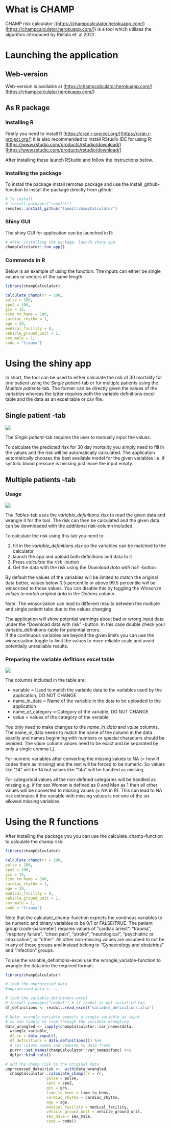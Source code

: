 
# What is CHAMP

CHAMP risk calculator
((<https://champcalculator.herokuapp.com/>)\[<https://champcalculator.herokuapp.com/>\])
is a tool which utilizes the algorithm introduced by Reitala et. al
2022.

# Launching the application

## Web-version

Web-version is available at
(<https://champcalculator.herokuapp.com/>)\[<https://champcalculator.herokuapp.com/>\]

## As R package

### Installing R

Firstly you need to install R
(<https://cran.r-project.org/>)\[<https://cran.r-project.org/>\] It is
also recommended to install RStudio IDE for using R:
(<https://www.rstudio.com/products/rstudio/download/>)
\[<https://www.rstudio.com/products/rstudio/download/>\]

After installing these launch RStudio and follow the instructions below.

### Installing the package

To install the package install remotes package and use the
install_github-function to install the package directly from github:

``` r
# To install
# install.packages("remotes")
remotes::install_github("laamit/champCalculator")
```

### Shiny GUI

The shiny GUI for application can be launched in R:

``` r
# After installing the package, launch shiny app
champCalculator::run_app()
```

### Commands in R

Below is an example of using the function. The inputs can either be
single values or vectors of the same length.

``` r
library(champCalculator)

calculate_champ(rr = 100,
pulse = 100,
spo2 = 100,
gcs = 15,
time_to_hems = 100,
cardiac_rhythm = 1,
age = 20,
medical_facility = 0,
vehicle_ground_unit = 1,
sex_male = 1,
code = "trauma")
```

# Using the shiny app

In short, the tool can be used to either calculate the risk of 30
mortality for one patient using the *Single patient*-tab or for multiple
patients using the *Multiple patients*-tab. The former can be directly
given the values of the variables whereas the latter requires both the
variable definitions excel table and the data as an excel table or csv
file.

## Single patient -tab

![](vignettes/champ_single.png)

The *Single patient*-tab requires the user to manually input the values.

To calculate the predicted risk for 30 day mortality you simply need to
fill in the values and the risk will be automatically calculated. The
application automatically chooses the best available model for the given
variables i.e. if systolic blood pressure is missing just leave the
input empty.

## Multiple patients -tab

### Usage

![](vignettes/champ_multiple.png)

The *Tables*-tab uses the *variable_definitions.xlsx* to read the given
data and wrangle it for the tool. The risk can then be calculated and
the given data can be downloaded with the additional risk-column
included.

To calculate the risk using this tab you need to:

1.  fill in the *variable_definitions.xlsx* so the variables can be
    matched to the calculator
2.  launch the app and upload both definitions and data to it
3.  Press *calculate the risk* -button
4.  Get the data with the risk using the *Download data with risk*
    -button

By default the values of the variables will be limited to match the
original data better, values below 0.5 percentile or above 99.5
percentile will be winsorized to those values. You can disable this by
toggling the *Winsorize values to match original data* in the *Options*
column.

Note: The winsorization can lead to different results between the
multiple and single patient tabs due to the values changing.

The application will show potential warnings about bad or wrong input
data under the “Download data with risk” -button. In this case double
check your variable_definitions-table for potential errors.  
If the continuous variables are beyond the given limits you can use the
winsorization toggle to limit the values to more reliable scale and
avoid potentially unrealiable results.

### Preparing the variable defitions excel table

![](vignettes/champ_variable_definitions.png)

The columns included in the table are:

-   variable = Used to match the variable data to the variables used by
    the application, DO NOT CHANGE
-   name_in_data = Name of the variable in the data to be uploaded to
    the application
-   name_of_category = Category of the variable, DO NOT CHANGE
-   value = values of the category of the variable

You only need to make changes to the *name_in_data* and *value* columns.
The name_in_data needs to match the name of the column in the data
exactly and names beginning with numbers or special characters should be
avoided. The *value* column values need to be exact and be separated by
only a single comma (,).

For numeric variables after converting the missing values to NA (= how R
codes them as missing) and the rest will be forced to be numeric. So
values like “14” will be 14 but values like “14a” will be handled as
missing.

For categorical values all the non-defined categories will be handled as
missing e.g. if for sex Woman is defined as 0 and Man as 1 then all
other values will be converted to missing values (= NA in R). This can
lead to NA risk estimates if the variable with missing values is not one
of the six allowed missing variables.

# Using the R functions

After installing the package you you can use the
calculate_champ-function to calculate the champ risk:

``` r
library(champCalculator)

calculate_champ(rr = 100,
pulse = 100,
spo2 = 100,
gcs = 15,
time_to_hems = 100,
cardiac_rhythm = 1,
age = 20,
medical_facility = 0,
vehicle_ground_unit = 1,
sex_male = 1,
code = "trauma")
```

Note that the calculate_champ-function expects the continous variables
to be numeric and binary variables to be 0/1 or FALSE/TRUE. The patient
group (*code*-parameter) requires values of “cardiac arrest”, “trauma”,
“respitory failure”, “chest pain”, “stroke”, “neurological”,
“psychiatric or intoxication”, or “other”. All other non-missing values
are assumed to not be in any of those groups and instead belong to
“Gynaecology and obstetrics” and “Infection” groups.

To use the variable_definitions-excel use the wrangle_variable-function
to wrangle the data into the required format:

``` r
library(champCalculator)

# load the unprocessed data
#unprocessed_data <- ....

# load the variable_definitons-excel
# install.packages("readxl") # if readxl is not installed run 
df_definitions <- readxl::read_excel("variable_definitions.xlsx")

# Note: wrangle_variable expects a single variable as input
# so use lapply to loop through the variable wrangling
data_wrangled <- lapply(champCalculator::var_names$data, 
  wrangle_variable,
  df_in = data_input(), 
  df_definitions = data_definitions()) %>%
  # set column names and combine to data frame
  purrr::set_names(champCalculator::var_names$func) %>%
  dplyr::bind_cols()

# add the champ risk to the original data
unprocessed_data$risk <-  with(data_wrangled, 
  champCalculator::calculate_champ(rr = rr,
                  pulse = pulse,
                  spo2 = spo2,
                  gcs = gcs,
                  time_to_hems = time_to_hems,
                  cardiac_rhythm = cardiac_rhythm,
                  age = age,
                  medical_facility = medical_facility,
                  vehicle_ground_unit = vehicle_ground_unit,
                  sex_male = sex_male,
                  code = code))  
```
